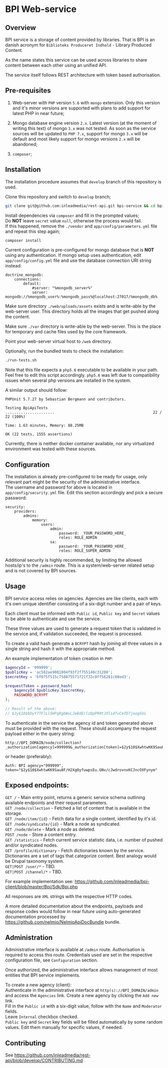 BPI Web-service
========

Overview
--------
BPI service is a storage of content provided by libraries. That is BPI is an
danish acronym for `Biblioteks Produceret Indhold` - Library Produced Content.

As the name states this service can be used across libraries to share content
between each other using an unified API.

The service itself follows REST architecture with token based authorisation.

Pre-requisites
--------
1. Web-server with `PHP` version `5.6` with `mongo` extension. Only this
version and it's minor versions are supported with plans to add support
for latest PHP in near future;

2. Mongo database engine version `2.x`. Latest version (at the moment of
writing this text) of mongo `3.x` was not tested. As soon as the service
sources will be updated to `PHP 7.x`, support for mongo `3.x` will
be default and most likely support for mongo versions `2.x` will be abandoned;

3. `composer`;

Installation
--------
The installation procedure assumes that `develop` branch of this repository
is used.

Clone this repository and switch to `develop` branch;
```bash
git clone git@github.com:inleadmedia/rest-api.git bpi-service && cd bpi-service && git checkout develop
```
Install dependencies via `composer` and fill in the prompted values;  
Do **NOT** leave `secret` value `null`, otherwise the process would fail.  
If this happened, remove the `./vendor` and `app/config/parameters.yml` file
and repeat this step again;
```bash
composer install
```

Current configuration is pre-configured for mongo database that is **NOT**
using any authentication. If mongo setup uses authentication, edit
`app/config/config.yml` file and use the database connection URI string
instead:
```
doctrine_mongodb:
    connections:
        default:
            #server: "%mongodb_server%"
            server: mongodb://%mongodb_user%:%mongodb_pass%@localhost:27017/%mongodb_db%
```

Make sure directory `./web/uploads/assets` exists and is write-able by the
web-server user. This directory holds all the images that get pushed
along the content.

Make sure `./var` directory is write-able by the web-server. This is the place
for temporary and cache files used by the core framework.

Point your web-server virtual host to `/web` directory.

Optionally, run the bundled tests to check the installation:
```bash
./run-tests.sh
```

Note that this file expects a `php5.6` executable to be available in your path.
Feel free to edit this script accordingly. `php5.6` was left due to
compatibility issues when several php versions are installed in the system.

A similar output should follow:
```
PHPUnit 5.7.27 by Sebastian Bergmann and contributors.

Testing BpiApiTests
......................                                            22 / 22 (100%)

Time: 1.63 minutes, Memory: 88.25MB

OK (22 tests, 1555 assertions)
```

Currently, there is neither docker container available, nor any virtualized
environment was tested with these sources.

Configuration
--------
The installation is already pre-configured to be ready for usage, only
relevant part might be the security of the administrative interface.  
The username and password for above is located in `app/config/security.yml`
file.
Edit this section accordingly and pick a secure password:
```
security:
    providers:
        admins:
            memory:
                users:
                    admin:
                        password: _YOUR_PASSWORD_HERE_
                        roles: ROLE_ADMIN
                    sa:
                        password: _YOUR_PASSWORD_HERE_
                        roles: ROLE_SUPER_ADMIN

```

Additional security is highly recommended, by limiting the allowed hosts/ip's
to the `/admin` route. This is a system/web-server related setup and is not
covered by BPI sources.

Usage
--------
BPI service access relies on agencies. Agencies are like clients,
each with it's own unique identifier consisting of a six-digit number and
a pair of keys.

Each client must be informed with `Public id`, `Public key` and `Secret`
values to be able to authenticate and use the service.

These three values are used to generate a request token that is validated
in the service and, if validation succeeded, the request is processed.

To create a valid hash generate a `BCRYPT` hash by joining all three values
in a single string and hash it with the appropriate method.

An example implementation of token creation in `PHP`:
```php
$agencyId = '999999';
$publicKey = 'ac582ae9081804f93f2f755140c31200';
$secretKey = 'bf075f515c758875571f21f32c0ff56281c08ed3';

$requestToken = password_hash(
    $agencyId.$publicKey.$secretKey,
    PASSWORD_BCRYPT
);

// Result of the above:
// $2y$10$bDyY7TFlLl5HPgRgbWvLJe8dErlzQpPR0tJXlidfvCmfD7joogSUi
```

To authenticate in the service the agency id and token generated above must
be provided with the request. These should accompany the request payload
either in the query string:
```
http://BPI_DOMAIN/node/collection?_authorization[agency]=999999&_authorization[token]=$2y$10$XwhtwKK9Sau8F/H2Xg0yfuwpsEu.GNv/cJwdrovnxKCJncOXFynym
```
or header (preferably):
```
Auth: BPI agency="999999", token="$2y$10$XwhtwKK9Sau8F/H2Xg0yfuwpsEu.GNv/cJwdrovnxKCJncOXFynym"
```

Exposed endpoints:
--------
`GET /` - Main entry point, returns a generic service schema outlining available
endpoints and their request parameters.  
`GET /node/collection` - Fetched a list of content that is available in the
storage.  
`GET /node/item/{id}` - Fetch data for a single content, identified by it's id.  
`GET /node/syndicate/{id}` - Mark a node as syndicated.  
`GET /node/delete` - Mark a node as deleted.  
`POST /node` - Store a content entry.  
`GET /statistics` - Fetch current service statistic data, i.e. number of pushed
and/or syndicated nodes.  
`GET /profile/dictionary` - Fetch dictionaries known by the service.
Dictionaries are a set of tags that categorize content. Best analogy would
be Drupal taxonomy system.  
`GET|POST /user/*` - TBD.  
`GET|POST /channel/*` - TBD.

For example implementation see: https://github.com/inleadmedia/bpi-client/blob/master/Bpi/Sdk/Bpi.php

All responses are `XML` strings with the respective HTTP codes.

A more detailed documentation about the endpoints, payloads and response codes
would follow in near future using auto-generated documentation processed by
https://github.com/nelmio/NelmioApiDocBundle bundle.

Administration
--------
Administrative interface is available at `/admin` route. Authorisation is
required to access this route. Credentials used are set in the respective
configuration file, see `Configuration` section.

Once authorized, the administrative interface allows management of most
entities that BPI service implements.

To create a new agency (client):  
Authenticate in the administrative interface at `http(s)://BPI_DOMAIN/admin` and
access the `Agencies` link. Create a new agency by clicking the `Add new` link.  
Fill in the `Public id` with a six-digit value, follow with the `Name` and
`Moderator` fields.  
Leave `Internal` checkbox checked.  
`Public key` and `Secret` key fields will be filled automatically by some
random values. Edit them manually for specific values, if needed.  

Contributing
--------
See https://github.com/inleadmedia/rest-api/blob/develop/CONTRIBUTING.md
